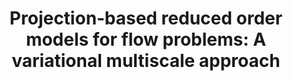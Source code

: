 ---
title: "Projection‑based reduced order models for flow problems: A variational multiscale approach"
collection: publications
permalink: /publication/2020-reyes_codina-romvms
paperurl: 'https://doi.org/10.1016/j.cma.2020.112844'
citation: 'R. Reyes, R. Codina. Projection‑based reduced order models for flow problems: A variational multiscale approach. <i>Computer Methods in Applied Mechanics and Engineering.</i> 2020'
---